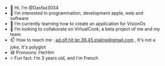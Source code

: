 - 👋 Hi, I’m @Dasfax3034
- 👀 I’m interested in programmation, development apple, web and software 
- 🌱 I’m currently learning how to create an application for VisionOs
- 💞️ I’m looking to collaborate on VirtualCook, a beta project of me and my team
- 📫 How to reach me : ad.olf.hit.ler.39.45.staline@gmail.com , It's not a joke, It's polyglot
- 😄 Pronouns: He/Him
- ⚡ Fun fact: I'm 3 years old, and I'm French

<!---
Dasfax3034/Dasfax3034 is a ✨ special ✨ repository because its `README.md` (this file) appears on your GitHub profile.
You can click the Preview link to take a look at your changes.
--->
